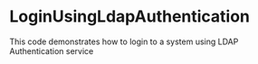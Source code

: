 # LoginUsingLdapAuthentication
This code demonstrates how to login to a system using LDAP Authentication service

